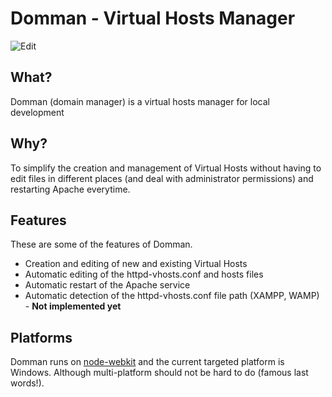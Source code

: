 Domman - Virtual Hosts Manager
======

![Edit](http://i.imgur.com/R1BR9hn.png)

## What?

Domman (domain manager) is a virtual hosts manager for local development

## Why?

To simplify the creation and management of Virtual Hosts without having to edit files in different places (and deal with administrator permissions) and restarting Apache everytime.

## Features

These are some of the features of Domman.

- Creation and editing of new and existing Virtual Hosts
- Automatic editing of the httpd-vhosts.conf and hosts files
- Automatic restart of the Apache service
- Automatic detection of the httpd-vhosts.conf file path (XAMPP, WAMP) - **Not implemented yet**

## Platforms

Domman runs on [node-webkit](https://github.com/rogerwang/node-webkit) and the current targeted platform is Windows. Although multi-platform should not be hard to do (famous last words!).
